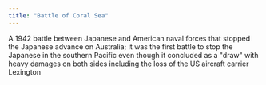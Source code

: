 ```yaml
---
title: "Battle of Coral Sea"
---
```

A 1942 battle between Japanese and American naval forces that stopped the Japanese advance on Australia; it was the first battle to stop the Japanese in the southern Pacific even though it concluded as a &quot;draw&quot; with heavy damages on both sides including the loss of the US aircraft carrier Lexington

